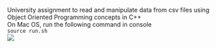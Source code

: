 University assignment to read and manipulate data from csv files using Object Oriented Programming concepts in C++  
On Mac OS, run the following command in console  
```source run.sh```  
![](pic.png)